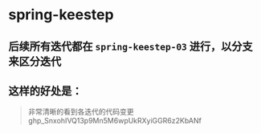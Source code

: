 # spring-keestep

## 后续所有迭代都在 `spring-keestep-03` 进行，以分支来区分迭代
## 这样的好处是：
> 非常清晰的看到各迭代的代码变更
> 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
